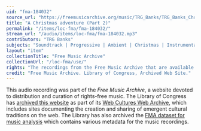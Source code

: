 ```yaml
---
uid: "fma-184032"
source_url: "https://freemusicarchive.org/music/TRG_Banks/TRG_Banks_Christmas_Album/A_Christmas_adventure_Part_2"
title: "A Christmas adventure (Part 2)"
permalink: "/items/loc-fma/fma-184032/"
stream_url: "/audio/items/loc-fma/fma-184032.mp3"
contributors: "TRG Banks"
subjects: "Soundtrack | Progressive | Ambient | Christmas | Instrumental"
layout: "item"
collectionTitle: "Free Music Archive"
collectionUrl: "/loc-fma/use/"
rights: "The recordings from the Free Music Archive that are available on Citizen DJ have a CC0 1.0 Universal License (Public Domain Dedication) which means you can copy, modify, distribute and perform the work, even for commercial purposes, all without asking permission."
credit: "Free Music Archive. Library of Congress, Archived Web Site."
---
```


This audio recording was part of the _Free Music Archive_, a website devoted to distribution and curation of rights-free music. The Library of Congress has [archived this website](https://www.loc.gov/item/lcwaN0026492/) as part of its [Web Cultures Web Archive](https://www.loc.gov/collections/web-cultures-web-archive/about-this-collection/), which includes sites documenting the creation and sharing of emergent cultural traditions on the web. The Library has also archived the [FMA dataset for music analysis](https://catalog.loc.gov/vwebv/search?searchCode=LCCN&searchArg=2018655052&searchType=1&permalink=y) which contains various metadata for the music recordings.